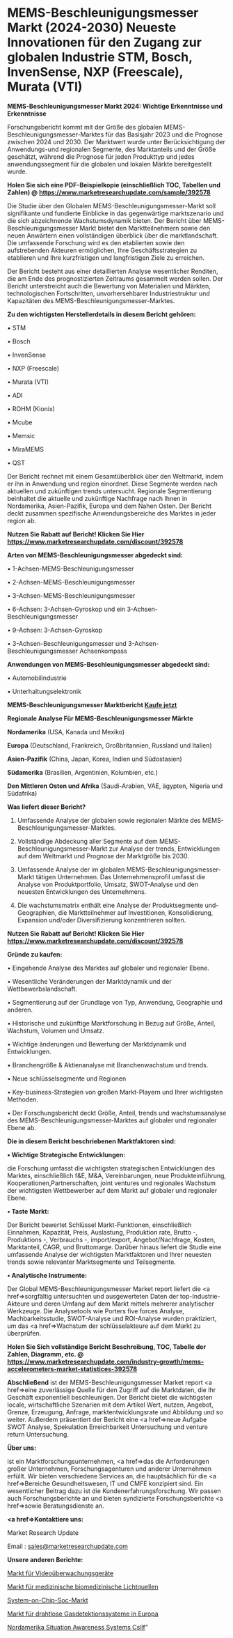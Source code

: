 # MEMS-Beschleunigungsmesser Markt (2024-2030) Neueste Innovationen für den Zugang zur globalen Industrie STM, Bosch, InvenSense, NXP (Freescale), Murata (VTI)

<strong>MEMS-Beschleunigungsmesser Markt 2024: Wichtige Erkenntnisse und Erkenntnisse</strong>

Forschungsbericht kommt mit der Größe des globalen MEMS-Beschleunigungsmesser-Marktes für das Basisjahr 2023 und die Prognose zwischen 2024 und 2030. Der Marktwert wurde unter Berücksichtigung der Anwendungs-und regionalen Segmente, des Marktanteils und der Größe geschätzt, während die Prognose für jeden Produkttyp und jedes anwendungssegment für die globalen und lokalen Märkte bereitgestellt wurde.

<strong>Holen Sie sich eine PDF-Beispielkopie (einschließlich TOC, Tabellen und Zahlen) @
</strong><strong><a href=https://www.marketresearchupdate.com/sample/392578><strong>https://www.marketresearchupdate.com/sample/392578</u></font></a></strong></strong>

Die Studie über den Globalen MEMS-Beschleunigungsmesser-Markt soll signifikante und fundierte Einblicke in das gegenwärtige marktszenario und die sich abzeichnende Wachstumsdynamik bieten. Der Bericht über MEMS-Beschleunigungsmesser Markt bietet den Marktteilnehmern sowie den neuen Anwärtern einen vollständigen überblick über die marktlandschaft. Die umfassende Forschung wird es den etablierten sowie den aufstrebenden Akteuren ermöglichen, Ihre Geschäftsstrategien zu etablieren und Ihre kurzfristigen und langfristigen Ziele zu erreichen.

Der Bericht besteht aus einer detaillierten Analyse wesentlicher Renditen, die am Ende des prognostizierten Zeitraums gesammelt werden sollen. Der Bericht unterstreicht auch die Bewertung von Materialien und Märkten, technologischen Fortschritten, unvorhersehbarer Industriestruktur und Kapazitäten des MEMS-Beschleunigungsmesser-Marktes.

<strong>Zu den wichtigsten Herstellerdetails in diesem Bericht gehören:</strong>

• STM

• Bosch

• InvenSense

• NXP (Freescale)

• Murata (VTI)

• ADI

• ROHM (Kionix)

• Mcube

• Memsic

• MiraMEMS

• QST

Der Bericht rechnet mit einem Gesamtüberblick über den Weltmarkt, indem er ihn in Anwendung und region einordnet. Diese Segmente werden nach aktuellen und zukünftigen trends untersucht. Regionale Segmentierung beinhaltet die aktuelle und zukünftige Nachfrage nach Ihnen in Nordamerika, Asien-Pazifik, Europa und dem Nahen Osten. Der Bericht deckt zusammen spezifische Anwendungsbereiche des Marktes in jeder region ab.

<strong>Nutzen Sie Rabatt auf Bericht! Klicken Sie Hier
</strong><strong><a href=https://www.marketresearchupdate.com/discount/392578>https://www.marketresearchupdate.com/discount/392578</b></u></font></strong></a>

<strong>Arten von MEMS-Beschleunigungsmesser abgedeckt sind:</strong>

• 1-Achsen-MEMS-Beschleunigungsmesser

• 2-Achsen-MEMS-Beschleunigungsmesser

• 3-Achsen-MEMS-Beschleunigungsmesser

• 6-Achsen: 3-Achsen-Gyroskop und ein 3-Achsen-Beschleunigungsmesser

• 9-Achsen: 3-Achsen-Gyroskop

• 3-Achsen-Beschleunigungsmesser und 3-Achsen-Beschleunigungsmesser Achsenkompass

<strong>Anwendungen von MEMS-Beschleunigungsmesser abgedeckt sind:</strong>

• Automobilindustrie

• Unterhaltungselektronik

<strong>MEMS-Beschleunigungsmesser Marktbericht <a href=https://www.marketresearchupdate.com/buynow/392578>Kaufe jetzt</a></strong>

<strong>Regionale Analyse Für MEMS-Beschleunigungsmesser Märkte</strong>

<strong>Nordamerika</strong> (USA, Kanada und Mexiko)

<strong>Europa</strong> (Deutschland, Frankreich, Großbritannien, Russland und Italien)

<strong>Asien-Pazifik</strong> (China, Japan, Korea, Indien und Südostasien)

<strong>Südamerika</strong> (Brasilien, Argentinien, Kolumbien, etc.)

<strong>Den Mittleren</strong> <strong>Osten und Afrika</strong> (Saudi-Arabien, VAE, ägypten, Nigeria und Südafrika)

<strong>Was liefert dieser Bericht?</strong>

1. Umfassende Analyse der globalen sowie regionalen Märkte des MEMS-Beschleunigungsmesser-Marktes.

2. Vollständige Abdeckung aller Segmente auf dem MEMS-Beschleunigungsmesser-Markt zur Analyse der trends, Entwicklungen auf dem Weltmarkt und Prognose der Marktgröße bis 2030.

3. Umfassende Analyse der im globalen MEMS-Beschleunigungsmesser-Markt tätigen Unternehmen. Das Unternehmensprofil umfasst die Analyse von Produktportfolio, Umsatz, SWOT-Analyse und den neuesten Entwicklungen des Unternehmens.

4. Die wachstumsmatrix enthält eine Analyse der Produktsegmente und-Geographien, die Marktteilnehmer auf Investitionen, Konsolidierung, Expansion und/oder Diversifizierung konzentrieren sollten.

<strong>Nutzen Sie Rabatt auf Bericht! Klicken Sie Hier
</strong><strong><a href=https://www.marketresearchupdate.com/discount/392578>https://www.marketresearchupdate.com/discount/392578</b></u></font></strong></a>

<strong>Gründe zu kaufen:</strong>

• Eingehende Analyse des Marktes auf globaler und regionaler Ebene.

• Wesentliche Veränderungen der Marktdynamik und der Wettbewerbslandschaft.

• Segmentierung auf der Grundlage von Typ, Anwendung, Geographie und anderen.

• Historische und zukünftige Marktforschung in Bezug auf Größe, Anteil, Wachstum, Volumen und Umsatz.

• Wichtige änderungen und Bewertung der Marktdynamik und Entwicklungen.

• Branchengröße &amp; Aktienanalyse mit Branchenwachstum und trends.

• Neue schlüsselsegmente und Regionen

• Key-business-Strategien von großen Markt-Playern und Ihrer wichtigsten Methoden.

• Der Forschungsbericht deckt Größe, Anteil, trends und wachstumsanalyse des MEMS-Beschleunigungsmesser-Marktes auf globaler und regionaler Ebene ab.

<strong>Die in diesem Bericht beschriebenen Marktfaktoren sind:</strong>

<strong>• Wichtige Strategische Entwicklungen:</strong>

die Forschung umfasst die wichtigsten strategischen Entwicklungen des Marktes, einschließlich f&amp;E, M&amp;A, Vereinbarungen, neue Produkteinführung, Kooperationen,Partnerschaften, joint ventures und regionales Wachstum der wichtigsten Wettbewerber auf dem Markt auf globaler und regionaler Ebene.

<strong>• Taste Markt:</strong>

Der Bericht bewertet Schlüssel Markt-Funktionen, einschließlich Einnahmen, Kapazität, Preis, Auslastung, Produktion rate, Brutto -, Produktions -, Verbrauchs -, import/export, Angebot/Nachfrage, Kosten, Marktanteil, CAGR, und Bruttomarge. Darüber hinaus liefert die Studie eine umfassende Analyse der wichtigsten Marktfaktoren und Ihrer neuesten trends sowie relevanter Marktsegmente und Teilsegmente.

<strong>• Analytische Instrumente:</strong>

Der Global MEMS-Beschleunigungsmesser Market report liefert die <a href=>sorgf</a>ältig untersuchten und ausgewerteten Daten der top-Industrie-Akteure und deren Umfang auf dem Markt mittels mehrerer analytischer Werkzeuge. Die Analysetools wie Porters five forces Analyse, Machbarkeitsstudie, SWOT-Analyse und ROI-Analyse wurden praktiziert, um das <a href=>Wachstum</a> der schlüsselakteure auf dem Markt zu überprüfen.

<strong>Holen Sie Sich vollständige Bericht Beschreibung, TOC, Tabelle der Zahlen, Diagramm, etc. @ </strong><strong><a href=https://www.marketresearchupdate.com/industry-growth/mems-accelerometers-market-statistices-392578>https://www.marketresearchupdate.com/industry-growth/mems-accelerometers-market-statistices-392578</a></font></strong>

<strong>Abschließend</strong> ist der MEMS-Beschleunigungsmesser Market report <a href=>eine</a> zuverlässige Quelle für den Zugriff auf die Marktdaten, die Ihr Geschäft exponentiell beschleunigen. Der Bericht bietet die wichtigsten locale, wirtschaftliche Szenarien mit dem Artikel Wert, nutzen, Angebot, Grenze, Erzeugung, Anfrage, marktentwicklungsrate und Abbildung und so weiter. Außerdem präsentiert der Bericht eine <a href=>neue</a> Aufgabe SWOT Analyse, Spekulation Erreichbarkeit Untersuchung und venture return Untersuchung.

<strong>Über uns:</strong>

 ist ein Marktforschungsunternehmen, <a href=>das</a> die Anforderungen großer Unternehmen, Forschungsagenturen und anderer Unternehmen erfüllt. Wir bieten verschiedene Services an, die hauptsächlich für die <a href=>Bereiche</a> Gesundheitswesen, IT und CMFE konzipiert sind. Ein wesentlicher Beitrag dazu ist die Kundenerfahrungsforschung. Wir passen auch Forschungsberichte an und bieten syndizierte Forschungsberichte <a href=>sowie</a> Beratungsdienste an.

<strong><a href=>Kontaktiere uns:</a></strong>

Market Research Update

Email : sales@marketresearchupdate.com

<strong>Unsere anderen Berichte:</strong>

<a href=https://www.linkedin.com/pulse/video-surveillance-equipment-market-opportunities-stay>Markt für Videoüberwachungsgeräte</a>

<a href=https://www.linkedin.com/pulse/medical-biomedical-light-sources-market-2023-analysis>Markt für medizinische biomedizinische Lichtquellen</a>

<a href=https://www.linkedin.com/pulse/system-on-chip-soc-market-research-report-reveals>System-on-Chip-Soc-Markt</a>

<a href=https://www.linkedin.com/pulse/europe-wireless-gas-detection-system-market>Markt für drahtlose Gasdetektionssysteme in Europa</a>

<a href=https://www.linkedin.com/pulse/north-america-situation-awareness-systems-csllf/>Nordamerika Situation Awareness Systems Csllf</a>"
